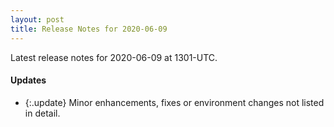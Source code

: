 ```yaml
---
layout: post
title: Release Notes for 2020-06-09
---
```


Latest release notes for 2020-06-09 at 1301-UTC.

<div class='updates' markdown='1'>

#### Updates

- {:.update} Minor enhancements, fixes or environment changes not listed in detail.

</div>


